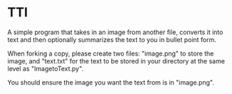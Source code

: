 # TTI

A simple program that takes in an image from another file, converts it into text and then optionally summarizes the text to you in bullet point form.

When forking a copy, please create two files: "image.png" to store the image, and "text.txt" for the text to be stored in your directory at the same level as "ImagetoText.py". 

You should ensure the image you want the text from is in "image.png".


